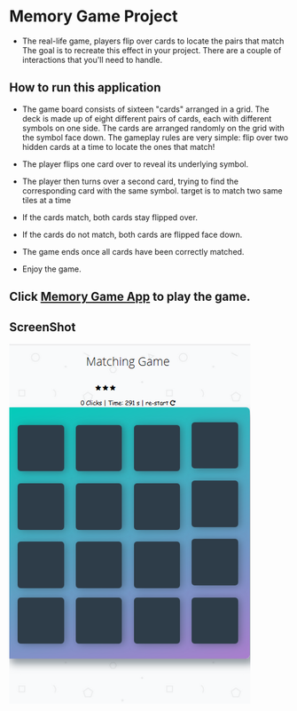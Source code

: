 # Memory Game Project
* The real-life game, players flip over cards to locate the pairs that match The goal is to recreate this effect in your project. There are a couple of interactions that you'll need to handle.
## How to run this application

* The game board consists of sixteen "cards" arranged in a grid. The deck is made up of eight different pairs of cards, each with different symbols on one side. The cards are arranged randomly on the grid with the symbol face down. The gameplay rules are very simple: flip over two hidden cards at a time to locate the ones that match!

* The player flips one card over to reveal its underlying symbol.
* The player then turns over a second card, trying to find the corresponding card with the same symbol. target is to match two same tiles   at a time 
* If the cards match, both cards stay flipped over.
* If the cards do not match, both cards are flipped face down.
* The game ends once all cards have been correctly matched.
* Enjoy the game.
## Click [Memory Game App](https://danrejsa.github.io/Memory-Game/) to play the game.



## ScreenShot
![Screenshot](screenshot.png)



